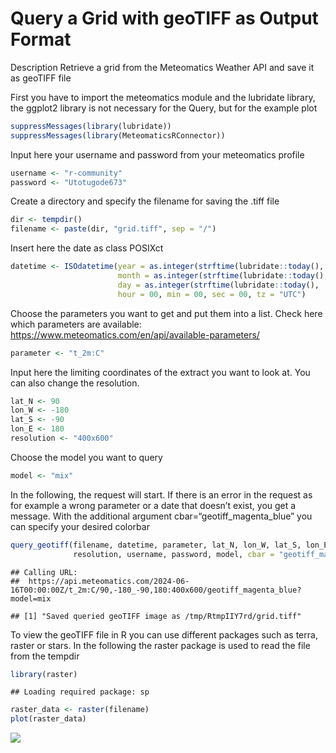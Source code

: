 Query a Grid with geoTIFF as Output Format
================

Description Retrieve a grid from the Meteomatics Weather API and save it
as geoTIFF file

First you have to import the meteomatics module and the lubridate
library, the ggplot2 library is not necessary for the Query, but for the
example plot

``` r
suppressMessages(library(lubridate))
suppressMessages(library(MeteomaticsRConnector))
```

Input here your username and password from your meteomatics profile

``` r
username <- "r-community"
password <- "Utotugode673"
```

Create a directory and specify the filename for saving the .tiff file

``` r
dir <- tempdir()
filename <- paste(dir, "grid.tiff", sep = "/")
```

Insert here the date as class POSIXct

``` r
datetime <- ISOdatetime(year = as.integer(strftime(lubridate::today(), '%Y')),
                        month = as.integer(strftime(lubridate::today(), '%m')),
                        day = as.integer(strftime(lubridate::today(), '%d')) - 1,
                        hour = 00, min = 00, sec = 00, tz = "UTC")
```

Choose the parameters you want to get and put them into a list. Check
here which parameters are available:
<https://www.meteomatics.com/en/api/available-parameters/>

``` r
parameter <- "t_2m:C"
```

Input here the limiting coordinates of the extract you want to look at.
You can also change the resolution.

``` r
lat_N <- 90
lon_W <- -180
lat_S <- -90
lon_E <- 180
resolution <- "400x600"
```

Choose the model you want to query

``` r
model <- "mix"
```

In the following, the request will start. If there is an error in the
request as for example a wrong parameter or a date that doesn’t exist,
you get a message. With the additional argument
cbar=“geotiff_magenta_blue” you can specify your desired colorbar

``` r
query_geotiff(filename, datetime, parameter, lat_N, lon_W, lat_S, lon_E,
              resolution, username, password, model, cbar = "geotiff_magenta_blue")
```

    ## Calling URL:
    ##  https://api.meteomatics.com/2024-06-16T00:00:00Z/t_2m:C/90,-180_-90,180:400x600/geotiff_magenta_blue?model=mix

    ## [1] "Saved queried geoTIFF image as /tmp/RtmpIIY7rd/grid.tiff"

To view the geoTIFF file in R you can use different packages such as
terra, raster or stars. In the following the raster package is used to
read the file from the tempdir

``` r
library(raster)
```

    ## Loading required package: sp

``` r
raster_data <- raster(filename)
plot(raster_data)
```

![](13_Query_geotiff_files/figure-gfm/unnamed-chunk-9-1.png)<!-- -->
